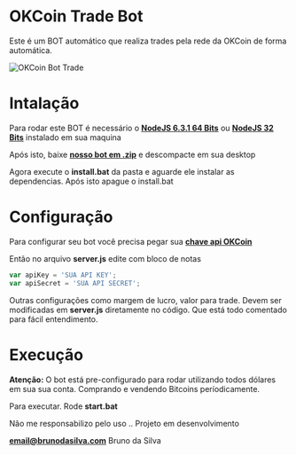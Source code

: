 # OKCoin Trade Bot

Este é um BOT automático que realiza trades pela rede da OKCoin de forma automática.

![OKCoin Bot Trade](http://i.imgur.com/qTp1YLx.png)

# Intalação
Para rodar este BOT é necessário o [**NodeJS 6.3.1 64 Bits**](https://nodejs.org/download/release/v6.3.1/node-v6.3.1-x64.msi) ou  [**NodeJS 32 Bits**](https://nodejs.org/download/release/v6.3.1/node-v6.3.1-x86.msi) instalado em sua maquina

Após isto, baixe [**nosso bot em .zip**](https://github.com/ipsBruno/OKCoin-Trade-Bot/archive/master.zip) e descompacte em sua desktop

Agora execute o **install.bat** da pasta e aguarde ele instalar as dependencias. Após isto apague o install.bat


# Configuração

Para configurar seu bot você precisa pegar sua [**chave api OKCoin**](https://www.okcoin.com/user/api.do) 

Então no arquivo **server.js** edite com bloco de notas
```javascript
var apiKey = 'SUA API KEY';
var apiSecret = 'SUA API SECRET';
```

Outras configurações como margem de lucro, valor para trade. Devem ser modificadas em **server.js** diretamente no código. Que está todo comentado para fácil entendimento.

# Execução

**Atenção:**
O bot está pre-configurado para rodar utilizando todos dólares em sua sua conta. 
Comprando e vendendo Bitcoins períodicamente.


Para executar. Rode **start.bat**

Não me responsabilizo pelo uso .. Projeto em desenvolvimento

**email@brunodasilva.com**
Bruno da Silva


